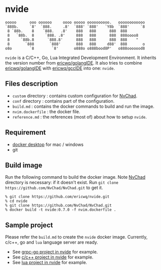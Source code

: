# nvide

```text
ooooo      ooo oooooo     oooo ooooo oooooooooo.   oooooooooooo
`888b.     `8'  `888.     .8'  `888' `888'   `Y8b  `888'     `8
 8 `88b.    8    `888.   .8'    888   888      888  888
 8   `88b.  8     `888. .8'     888   888      888  888oooo8
 8     `88b.8      `888.8'      888   888      888  888    "
 8       `888       `888'       888   888     d88'  888       o
o8o        `8        `8'       o888o o888bood8P'   o888ooooood8
```

`nvide` is a C/C++, Go, Lua Integrated Development Environment. It inherits the version number from [ericwq/golangIDE](https://github.com/ericwq/golangIDE). It also tries to combine [ericwq/golangIDE](https://github.com/ericwq/golangIDE) with [ericwq/gccIDE](https://github.com/ericwq/gccIDE) into one: `nvide`.

## Files description

- `custom` directory : contains custom configuration for [NvChad](https://github.com/NvChad/NvChad).
- `conf` directory : contains part of the configuration.
- `build.md` : contains the docker commands to build and run the image.
- `nvim.dockerfile` : the docker file.
- `reference.md` : the references (most of) about how to setup `nvide`.

## Requirement

- [docker desktop](https://www.docker.com/products/docker-desktop) for mac / windows
- git

## Build image

Run the following command to build the docker image. Note [NvChad](https://github.com/NvChad/NvChad) directory is necessary: if it doesn't exist. Run `git clone https://github.com/NvChad/NvChad.git` to get it.

```
% git clone https://github.com/ericwq/nvide.git
% cd nvide
% git clone https://github.com/NvChad/NvChad.git
% docker build -t nvide:0.7.0 -f nvim.dockerfile .
```

## Sample project

Please refer the `build.md` to create the `nvide` docker image. Currently, c/c++, go and `lua` language server are ready.

- See [grpc-go project in nvide](reference.md#grpc-go-project-in-nvide) for example.
- See [c/c++ project in nvide](reference.md#ccls-project-in-nvide) for example.
- See [lua project in nvide](referencemd#lua-project-in-nvide) for example.
